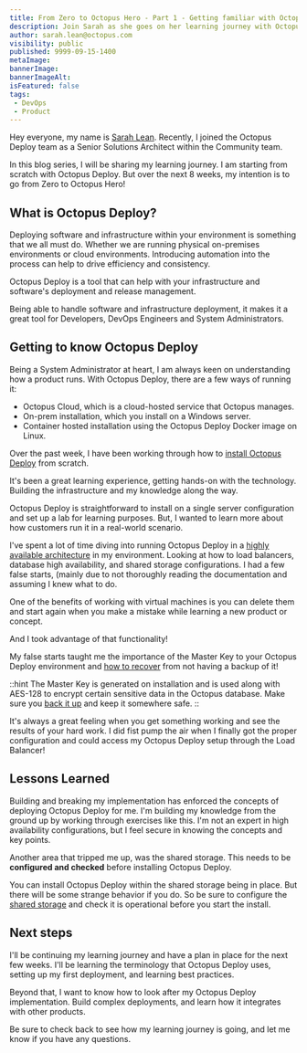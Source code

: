 ```yaml
---
title: From Zero to Octopus Hero - Part 1 - Getting familiar with Octopus Deploy
description: Join Sarah as she goes on her learning journey with Octopus Deploy.
author: sarah.lean@octopus.com
visibility: public
published: 9999-09-15-1400
metaImage: 
bannerImage: 
bannerImageAlt: 
isFeatured: false
tags:
 - DevOps
 - Product
---
```


Hey everyone, my name is [Sarah Lean](https://twitter.com/Techielass). Recently, I joined the Octopus Deploy team as a Senior Solutions Architect within the Community team. 

In this blog series, I will be sharing my learning journey.  I am starting from scratch with Octopus Deploy. But over the next 8 weeks, my intention is to go from Zero to Octopus Hero!

## What is Octopus Deploy?
Deploying software and infrastructure within your environment is something that we all must do.  Whether we are running physical on-premises environments or cloud environments. Introducing automation into the process can help to drive efficiency and consistency. 

Octopus Deploy is a tool that can help with your infrastructure and software's deployment and release management. 

Being able to handle software and infrastructure deployment, it makes it a great tool for Developers, DevOps Engineers and System Administrators. 

## Getting to know Octopus Deploy
Being a System Administrator at heart, I am always keen on understanding how a product runs.  With Octopus Deploy, there are a few ways of running it:

- Octopus Cloud, which is a cloud-hosted service that Octopus manages. 
- On-prem installation, which you install on a Windows server. 
- Container hosted installation using the Octopus Deploy Docker image on Linux. 
 
Over the past week, I have been working through how to [install Octopus Deploy](https://octopus.com/docs/installation) from scratch. 

It's been a great learning experience, getting hands-on with the technology. Building the infrastructure and my knowledge along the way. 

Octopus Deploy is straightforward to install on a single server configuration and set up a lab for learning purposes.  But, I wanted to learn more about how customers run it in a real-world scenario. 

I've spent a lot of time diving into running Octopus Deploy in a [highly available architecture](https://octopus.com/docs/administration/high-availability) in my environment. Looking at how to load balancers, database high availability, and shared storage configurations.  I had a few false starts, (mainly due to not thoroughly reading the documentation and assuming I knew what to do.  

 One of the benefits of working with virtual machines is you can delete them and start again when you make a mistake while learning a new product or concept. 

And I took advantage of that functionality!

My false starts taught me the importance of the Master Key to your Octopus Deploy environment and [how to recover](https://octopus.com/docs/administration/managing-infrastructure/lost-master-key) from not having a backup of it!

::hint
The Master Key is generated on installation and is used along with AES-128 to encrypt certain sensitive data in the Octopus database. Make sure you [back it up](https://octopus.com/docs/octopus-rest-api/octopus.server.exe-command-line/show-master-key) and keep it somewhere safe. 
::

It's always a great feeling when you get something working and see the results of your hard work.  I did fist pump the air when I finally got the proper configuration and could access my Octopus Deploy setup through the Load Balancer!

## Lessons Learned
Building and breaking my implementation has enforced the concepts of deploying Octopus Deploy for me. I'm building my knowledge from the ground up by working through exercises like this.  I'm not an expert in high availability configurations, but I feel secure in knowing the concepts and key points. 

Another area that tripped me up, was the shared storage.  This needs to be **configured and checked** before installing Octopus Deploy.  

You can install Octopus Deploy within the shared storage being in place.  But there will be some strange behavior if you do. So be sure to configure the [shared storage](https://octopus.com/docs/administration/high-availability/design/octopus-for-high-availability-on-premises#shared-storage) and check it is operational before you start the install.  

## Next steps
I'll be continuing my learning journey and have a plan in place for the next few weeks. I'll be learning the terminology that Octopus Deploy uses, setting up my first deployment, and learning best practices.   

Beyond that, I want to know how to look after my Octopus Deploy implementation. Build complex deployments, and learn how it integrates with other products. 

Be sure to check back to see how my learning journey is going, and let me know if you have any questions. 

